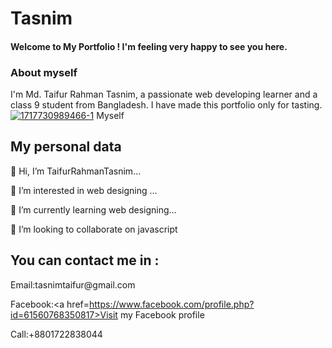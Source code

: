 # Tasnim
<!DOCTYPE html>
<html>
<head>
    <h4>Welcome to My Portfolio ! I'm feeling very happy to see you here.</h4>
</head>

<chest>
<h3>About myself </h3>
I'm Md. Taifur Rahman Tasnim, a passionate web developing learner and a class 9 student from Bangladesh. I have made this portfolio only for tasting. 
</chest>
<a href="https://ibb.co/m6ZS0sF"><img src="https://i.ibb.co/6g9N8hJ/1717730989466-1.jpg" alt="1717730989466-1" border="0"></a>
Myself
<body>
<h2>My personal data</h2>
👋 Hi, I’m TaifurRahmanTasnim...

👀 I’m interested in web designing ...

🌱 I’m currently learning web designing...

💞️ I’m looking to collaborate on javascript
</body>
<footer>
<h2>You can contact me in :</h2>
    Email:tasnimtaifur@gmail.com 
 
Facebook:<a href=https://www.facebook.com/profile.php?id=61560768350817>Visit my Facebook profile</a>

             

Call:+8801722838044
</footer>
    </html>

